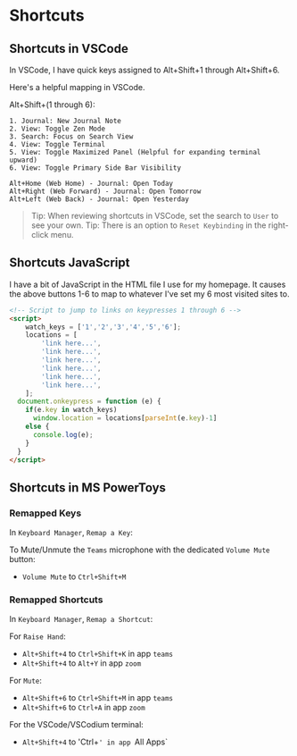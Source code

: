 # Shortcuts

## Shortcuts in VSCode

In VSCode, I have quick keys assigned to Alt+Shift+1 through Alt+Shift+6.

Here's a helpful mapping in VSCode.

Alt+Shift+(1 through 6):

    1. Journal: New Journal Note
    2. View: Toggle Zen Mode
    3. Search: Focus on Search View
    4. View: Toggle Terminal
    5. View: Toggle Maximized Panel (Helpful for expanding terminal upward)
    6. View: Toggle Primary Side Bar Visibility

    Alt+Home (Web Home) - Journal: Open Today
    Alt+Right (Web Forward) - Journal: Open Tomorrow
    Alt+Left (Web Back) - Journal: Open Yesterday

> Tip: When reviewing shortcuts in VSCode, set the search to `User` to see your own.
> Tip: There is an option to `Reset Keybinding` in the right-click menu.

## Shortcuts JavaScript

I have a bit of JavaScript in the HTML file I use for my homepage. It causes the above buttons 1-6 to map to whatever I've set my 6 most visited sites to.

```html
<!-- Script to jump to links on keypresses 1 through 6 -->
<script>
	watch_keys = ['1','2','3','4','5','6'];
	locations = [
		'link here...',
		'link here...',
		'link here...',
		'link here...',
		'link here...',
		'link here...',
	];
  document.onkeypress = function (e) {
    if(e.key in watch_keys)
      window.location = locations[parseInt(e.key)-1]
    else {
      console.log(e);
    }
  }
</script>
```

## Shortcuts in MS PowerToys

### Remapped Keys

In `Keyboard Manager`, `Remap a Key`:

To Mute/Unmute the `Teams` microphone with the dedicated `Volume Mute` button:

- `Volume Mute` to `Ctrl+Shift+M`

### Remapped Shortcuts

In `Keyboard Manager`, `Remap a Shortcut`:

For `Raise Hand`:

- `Alt+Shift+4` to `Ctrl+Shift+K` in app `teams`
- `Alt+Shift+4` to `Alt+Y` in app `zoom`

For `Mute`:

- `Alt+Shift+6` to `Ctrl+Shift+M` in app `teams`
- `Alt+Shift+6` to `Ctrl+A` in app `zoom`

For the VSCode/VSCodium terminal:

- `Alt+Shift+4` to 'Ctrl+`' in app `All Apps`
